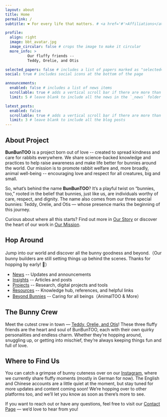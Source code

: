 ```yaml
---
layout: about
title: Home
permalink: /
subtitle: ❤️ For every life that matters. # <a href='#'>Affiliations</a>. Address. Contacts. Motto. Etc.

profile:
  align: right
  image: bbt_avatar.jpg
  image_circular: false # crops the image to make it circular
  more_info: >
          Our fluffy friends --  
          Teddy, Orelie, and Otis

selected_papers: false # includes a list of papers marked as "selected={true}"
social: true # includes social icons at the bottom of the page

announcements:
  enabled: false # includes a list of news items
  scrollable: true # adds a vertical scroll bar if there are more than 3 news items
  limit: 5 # leave blank to include all the news in the `_news` folder

latest_posts:
  enabled: false
  scrollable: true # adds a vertical scroll bar if there are more than 3 new posts items
  limit: 3 # leave blank to include all the blog posts
---
```

## About Project
**BunBunTOO** is a project born out of love -- created to spread kindness and care for rabbits everywhere. We share science-backed knowledge and practices to help raise awareness and make life better for bunnies around the world. Our mission is to promote rabbit welfare and, more broadly, animal well-being -- encouraging love and respect for all creatures, big and small.

So, what’s behind the name **BunBunTOO**? It’s a playful twist on “bunnies, too,” rooted in the belief that bunnies, just like us, are individuals worthy of care, respect, and dignity. The name also comes from our three special bunnies: Teddy, Orelie, and Otis — whose presence marks the beginning of this journey.

Curious about where all this starts? Find out more in [Our Story](./story) or discover the heart of our work in [Our Mission](./mission).

## Hop Around
Jump into our world and discover all the bunny goodness and beyond.（Our bunny builders are still setting things up behind the scenes. Thanks for hopping by early! 🐾）
- [News](./news) -- Updates and announcements
- [Insights](./insights) -- Articles and posts
- [Projects](./projects) -- Research, digital projects and tools
- [Resources](./resources) -- Knowledge hub, references, and helpful links
- [Beyond Bunnies](./beyond) -- Caring for all beings（AnimalTOO & More）

## The Bunny Crew
Meet the cutest crew in town — [Teddy, Orelie, and Otis](./bunnies)! These three fluffy friends are the heart and soul of BunBunTOO, each with their own quirky personalities and endless charm. Whether they’re hopping around, snuggling up, or getting into mischief, they’re always keeping things fun and full of love.

## Where to Find Us
You can catch a grimpse of bunny cuteness over on our [Instagram](https://www.instagram.com/bunbuntoo.de), where we currently share fluffy moments (mostly in German for now). The English and Chinese accounts are a little quiet at the moment, but stay tuned for more updates and content coming soon! We’re hopping over to other platforms too, and we’ll let you know as soon as there’s more to see.

If you want to reach out or have any questions, feel free to visit our [Contact Page](./contact) — we’d love to hear from you!